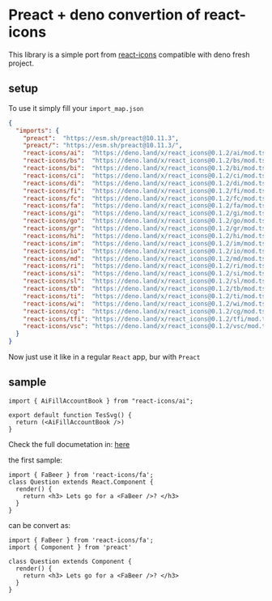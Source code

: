 # Preact + deno convertion of react-icons

This library is a simple port from [react-icons](https://www.npmjs.com/package/react-icons) compatible with deno fresh project.

## setup

To use it simply fill your `import_map.json`

```json
{
  "imports": {
    "preact":  "https://esm.sh/preact@10.11.3",
    "preact/": "https://esm.sh/preact@10.11.3/",
    "react-icons/ai":  "https://deno.land/x/react_icons@0.1.2/ai/mod.ts",
    "react-icons/bs":  "https://deno.land/x/react_icons@0.1.2/bs/mod.ts",
    "react-icons/bi":  "https://deno.land/x/react_icons@0.1.2/bi/mod.ts",
    "react-icons/ci":  "https://deno.land/x/react_icons@0.1.2/ci/mod.ts",
    "react-icons/di":  "https://deno.land/x/react_icons@0.1.2/di/mod.ts",
    "react-icons/fi":  "https://deno.land/x/react_icons@0.1.2/fi/mod.ts",
    "react-icons/fc":  "https://deno.land/x/react_icons@0.1.2/fc/mod.ts",
    "react-icons/fa":  "https://deno.land/x/react_icons@0.1.2/fa/mod.ts",
    "react-icons/gi":  "https://deno.land/x/react_icons@0.1.2/gi/mod.ts",
    "react-icons/go":  "https://deno.land/x/react_icons@0.1.2/go/mod.ts",
    "react-icons/gr":  "https://deno.land/x/react_icons@0.1.2/gr/mod.ts",
    "react-icons/hi":  "https://deno.land/x/react_icons@0.1.2/hi/mod.ts",
    "react-icons/im":  "https://deno.land/x/react_icons@0.1.2/im/mod.ts",
    "react-icons/io":  "https://deno.land/x/react_icons@0.1.2/io/mod.ts",
    "react-icons/md":  "https://deno.land/x/react_icons@0.1.2/md/mod.ts",
    "react-icons/ri":  "https://deno.land/x/react_icons@0.1.2/ri/mod.ts",
    "react-icons/si":  "https://deno.land/x/react_icons@0.1.2/si/mod.ts",
    "react-icons/sl":  "https://deno.land/x/react_icons@0.1.2/sl/mod.ts",
    "react-icons/tb":  "https://deno.land/x/react_icons@0.1.2/tb/mod.ts",
    "react-icons/ti":  "https://deno.land/x/react_icons@0.1.2/ti/mod.ts",
    "react-icons/wi":  "https://deno.land/x/react_icons@0.1.2/wi/mod.ts",
    "react-icons/cg":  "https://deno.land/x/react_icons@0.1.2/cg/mod.ts",
    "react-icons/tfi": "https://deno.land/x/react_icons@0.1.2/tfi/mod.ts",
    "react-icons/vsc": "https://deno.land/x/react_icons@0.1.2/vsc/mod.ts"
  }
}
```

Now just use it like in a regular `React` app, bur with `Preact`

## sample

```tsx
import { AiFillAccountBook } from "react-icons/ai";

export default function TesSvg() {
  return (<AiFillAccountBook />)
}
```

Check the full documetation in: [here](https://react-icons.github.io/react-icons/)

the first sample:

```tsx
import { FaBeer } from 'react-icons/fa';
class Question extends React.Component {
  render() {
    return <h3> Lets go for a <FaBeer />? </h3>
  }
}
```

can be convert as:

```tsx
import { FaBeer } from 'react-icons/fa';
import { Component } from 'preact'

class Question extends Component {
  render() {
    return <h3> Lets go for a <FaBeer />? </h3>
  }
}
```

